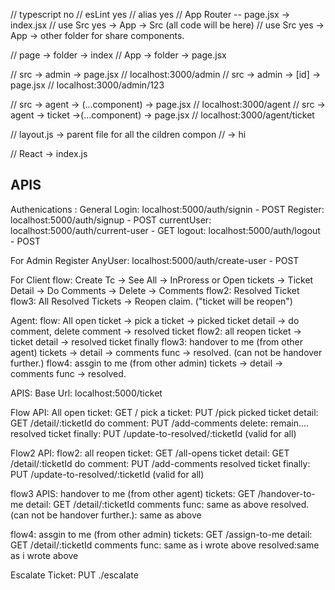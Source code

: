 // typescript no
// esLint yes
// alias yes
// App Router -- page.jsx -> index.jsx
// use Src yes -> App -> Src (all code will be here)
// use Src yes -> App -> other folder for share components.

// page -> folder -> index
// App -> folder -> page.jsx

// src -> admin -> page.jsx // localhost:3000/admin
// src -> admin -> [id] -> page.jsx // localhost:3000/admin/123

// src -> agent -> (...component) -> page.jsx // localhost:3000/agent
// src -> agent -> ticket ->(...component) -> page.jsx // localhost:3000/agent/ticket

// layout.js -> parent file for all the cildren compon
// -> hi

// React -> index.js

## APIS

Authenications :
General
Login: localhost:5000/auth/signin - POST
Register: localhost:5000/auth/signup - POST
currentUser: localhost:5000/auth/current-user - GET
logout: localhost:5000/auth/logout - POST

For Admin
Register AnyUser: localhost:5000/auth/create-user - POST

For Client
flow: Create Tc -> See All -> InProress or Open tickets -> Ticket Detail -> Do Comments -> Delete -> Comments
flow2: Resolved Ticket
flow3: All Resolved Tickets -> Reopen claim. ("ticket will be reopen")

Agent:
flow: All open ticket -> pick a ticket -> picked ticket detail -> do comment, delete comment -> resolved ticket
flow2: all reopen ticket -> ticket detail -> resolved ticket finally
flow3: handover to me (from other agent) tickets -> detail -> comments func -> resolved. (can not be handover further.)
flow4: assgin to me (from other admin) tickets -> detail -> comments func -> resolved.

APIS:
Base Url: localhost:5000/ticket

Flow API:
All open ticket: GET /
pick a ticket: PUT /pick
picked ticket detail: GET /detail/:ticketId
do comment: PUT /add-comments
delete: remain....
resolved ticket finally: PUT /update-to-resolved/:ticketId (valid for all)

Flow2 API:
flow2:
all reopen ticket: GET /all-opens
ticket detail: GET /detail/:ticketId
do comment: PUT /add-comments
resolved ticket finally: PUT /update-to-resolved/:ticketId (valid for all)

flow3 APIS:
handover to me (from other agent) tickets: GET /handover-to-me
detail: GET /detail/:ticketId
comments func: same as above
resolved. (can not be handover further.): same as above

flow4:
assgin to me (from other admin) tickets: GET /assign-to-me
detail: GET /detail/:ticketId
comments func: same as i wrote above
resolved:same as i wrote above

Escalate Ticket: PUT ./escalate
